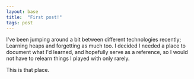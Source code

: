 ```yaml
---
layout: base
title:  "First post!"
tags: post
---
```


I've been jumping around a bit between different technologies recently; Learning heaps and forgetting as much too. I decided I needed a place to document what I'd learned, and hopefully serve as a reference, so I would not have to relearn things I played with only rarely.

This is that place.

